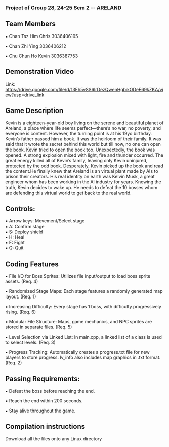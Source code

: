 ### Project of Group 28, 24-25 Sem 2 -- ARELAND

## Team Members

▪ Chan Tsz Him Chris  3036406195

▪ Chan Zhi Ying  3036406212  

▪ Chu Chun Ho Kevin  3036387753  

## Demonstration Video

  Link: https://drive.google.com/file/d/13Eh5vSS6IrDezQwenHgbikODeE69kZKA/view?usp=drive_link  

## Game Description

  Kevin is a eighteen-year-old boy living on the serene and beautiful planet of Areland, a place where life seems perfect—there’s no war, no poverty, and everyone is content.  However, the turning point is at his 19yo birthday. Kevin’s father passed him a book. It was the heirloom of their family. It was said that it wrote the secret behind this world but till now, no one can open the book. Kevin tried to open the book too. Unexpectedly, the book was opened. A strong explosion mixed with light, fire and thunder occurred. The great energy killed all of Kevin’s family, leaving only Kevin uninjured, protected by the odd book. Desperately, Kevin picked up the book and read the content.He finally knew that Areland is an virtual plant made by AIs to prison their creators. His real identity on earth was Kelvin Musk, a great engineer whom has been working in the AI industry for years. Knowing the truth, Kevin decides to wake up. He needs to defeat the 10 bosses whom are defending this virtual world to get back to the real world.  
    
## Controls:
  
▪ Arrow keys: Movement/Select stage  
▪ A: Confirm stage  
▪ S: Deploy shield  
▪ H: Heal  
▪ F: Fight  
▪ Q: Quit  
 

## Coding Features

▪ File I/O for Boss Sprites: Utilizes file input/output to load boss sprite assets. (Req. 4)

▪ Randomized Stage Maps: Each stage features a randomly generated map layout. (Req. 1)

▪ Increasing Difficulty: Every stage has 1 boss, with difficulty progressively rising. (Req. 6)

▪ Modular File Structure: Maps, game mechanics, and NPC sprites are stored in separate files. (Req. 5)

▪ Level Selection via Linked List: In main.cpp, a linked list of a class is used to select levels. (Req. 3)

▪ Progress Tracking: Automatically creates a progress.txt file for new players to store progress. lv_info also includes map graphics in .txt format. (Req. 2)

## Passing Requirements:

▪ Defeat the boss before reaching the end.

▪ Reach the end within 200 seconds.

▪ Stay alive throughout the game.

## Compilation instructions  

  Download all the files onto any Linux directory
